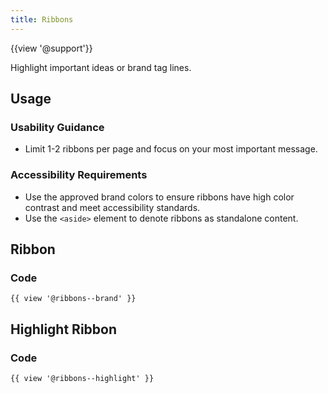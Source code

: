 ```yaml
---
title: Ribbons
---
```

{{view '@support'}}

Highlight important ideas or brand tag lines.

## **Usage**

### **Usability Guidance**

* Limit 1-2 ribbons per page and focus on your most important message.

### **Accessibility Requirements**

* Use the approved brand colors to ensure ribbons have high color contrast and meet accessibility standards.
* Use the `<aside>` element to denote ribbons as standalone content.

## **Ribbon**

### **Code**

```
{{ view '@ribbons--brand' }}
```

## **Highlight Ribbon**

### **Code**

```
{{ view '@ribbons--highlight' }}
```
